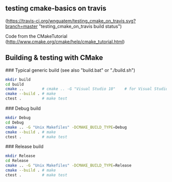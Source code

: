 testing cmake-basics on travis
------------
(https://travis-ci.org/wnguatem/testing_cmake_on_travis.svg?branch=master "testing_cmake_on_travis build status")

Code from the CMakeTutorial (http://www.cmake.org/cmake/help/cmake_tutorial.html)


## Building & testing with CMake

### Typical generic build (see also "build.bat" or "./build.sh")

```bash
mkdir build
cd build
cmake ..        # cmake .. -G "Visual Studio 10"    # for Visual Studio 2010
cmake --build . # make
ctest .         # make test
```

### Debug build

```bash
mkdir Debug
cd Debug
cmake .. -G "Unix Makefiles" -DCMAKE_BUILD_TYPE=Debug
cmake --build . # make
ctest .         # make test
```

### Release build

```bash
mkdir Release
cd Release
cmake .. -G "Unix Makefiles" -DCMAKE_BUILD_TYPE=Release
cmake --build . # make
ctest .         # make test
```



